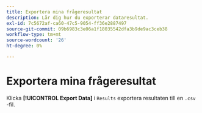 ```yaml
---
title: Exportera mina frågeresultat
description: Lär dig hur du exporterar dataresultat.
exl-id: 7c5672af-ca60-47c5-9054-ff36e2887497
source-git-commit: 09b6983c3e06a1f18035542dfa3b9de9ac3ceb38
workflow-type: tm+mt
source-wordcount: '26'
ht-degree: 0%

---
```


# Exportera mina frågeresultat

Klicka **[!UICONTROL Export Data]** i `Results` exportera resultaten till en `.csv` -fil.
